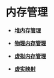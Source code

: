 # 内存管理<a name="ZH-CN_TOPIC_0000001123695259"></a>

-   **[堆内存管理](kernel-small-basic-inner-head.md)**  

-   **[物理内存管理](kernel-small-basic-inner-physical.md)**  

-   **[虚拟内存管理](kernel-small-basic-inner-virtual.md)**  

-   **[虚实映射](kernel-small-basic-inner-reflect.md)**  


